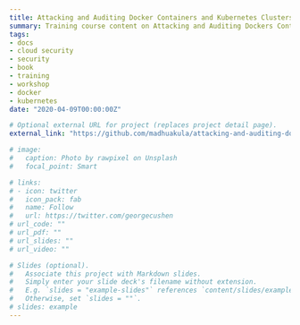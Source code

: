 ```yaml
---
title: Attacking and Auditing Docker Containers and Kubernetes Clusters
summary: Training course content on Attacking and Auditing Dockers Containers and Kubernetes Clusters
tags:
- docs
- cloud security
- security
- book
- training
- workshop
- docker
- kubernetes
date: "2020-04-09T00:00:00Z"

# Optional external URL for project (replaces project detail page).
external_link: "https://github.com/madhuakula/attacking-and-auditing-docker-containers-and-kubernetes-clusters"

# image:
#   caption: Photo by rawpixel on Unsplash
#   focal_point: Smart

# links:
# - icon: twitter
#   icon_pack: fab
#   name: Follow
#   url: https://twitter.com/georgecushen
# url_code: ""
# url_pdf: ""
# url_slides: ""
# url_video: ""

# Slides (optional).
#   Associate this project with Markdown slides.
#   Simply enter your slide deck's filename without extension.
#   E.g. `slides = "example-slides"` references `content/slides/example-slides.md`.
#   Otherwise, set `slides = ""`.
# slides: example
---
```

